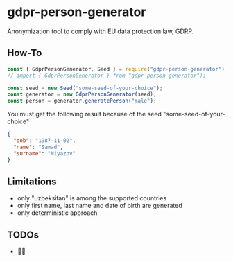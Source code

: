 # gdpr-person-generator

Anonymization tool to comply with EU data protection law, GDRP.

## How-To

```typescript
const { GdprPersonGenerator, Seed } = require("gdpr-person-generator");
// import { GdprPersonGenerator } from "gdpr-person-generator");

const seed = new Seed("some-seed-of-your-choice");
const generator = new GdprPersonGenerator(seed);
const person = generator.generatePerson("male");
```

You must get the following result because of the seed "some-seed-of-your-choice"

```json
{
  "dob": "1987-11-02",
  "name": "Samad",
  "surname": "Niyazov"
}
```

## Limitations

- only "uzbeksitan" is among the supported countries
- only first name, last name and date of birth are generated
- only deterministic approach

## TODOs

- 🤷‍♂️
